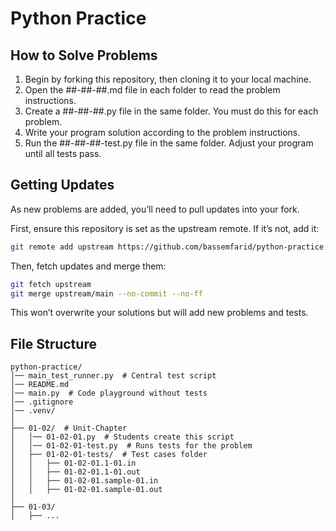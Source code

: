 # Python Practice

## How to Solve Problems

1. Begin by forking this repository, then cloning it to your local machine.
2. Open the ##-##-##.md file in each folder to read the problem instructions.
3. Create a ##-##-##.py file in the same folder. You must do this for each problem.
4. Write your program solution according to the problem instructions.
5. Run the ##-##-##-test.py file in the same folder. Adjust your program until all tests pass.

## Getting Updates

As new problems are added, you’ll need to pull updates into your fork.

First, ensure this repository is set as the upstream remote. If it’s not, add it:

```sh
git remote add upstream https://github.com/bassemfarid/python-practice.git
```

Then, fetch updates and merge them:

```sh
git fetch upstream
git merge upstream/main --no-commit --no-ff
```

This won’t overwrite your solutions but will add new problems and tests.

## File Structure
```
python-practice/
│── main_test_runner.py  # Central test script
│── README.md
│── main.py  # Code playground without tests
│── .gitignore
│── .venv/
│
├── 01-02/  # Unit-Chapter
│   │── 01-02-01.py  # Students create this script
│   │── 01-02-01-test.py  # Runs tests for the problem
│   ├── 01-02-01-tests/  # Test cases folder
│   │   ├── 01-02-01.1-01.in
│   │   ├── 01-02-01.1-01.out
│   │   ├── 01-02-01.sample-01.in
│   │   ├── 01-02-01.sample-01.out
│
├── 01-03/
│   ├── ...
```
